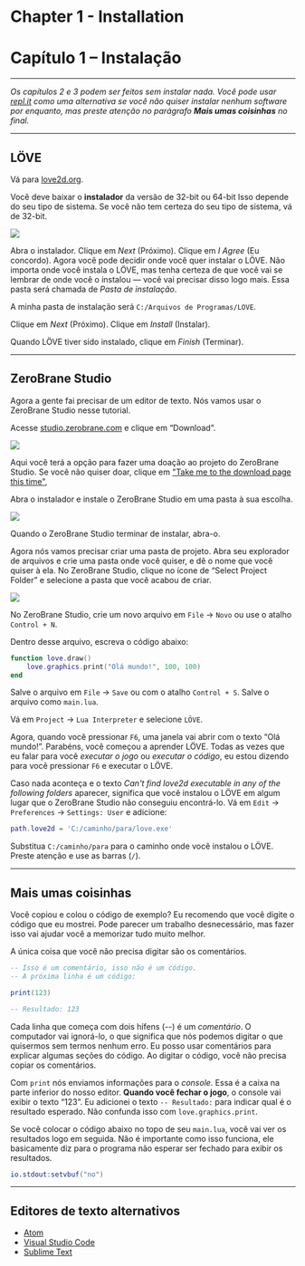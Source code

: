 # Chapter 1 - Installation

# Capítulo 1 – Instalação

***

*Os capítulos 2 e 3 podem ser feitos sem instalar nada. Você pode usar [repl.it](https://repl.it/languages/lua) como uma alternativa se você não quiser instalar nenhum software por enquanto, mas preste atenção no parágrafo **Mais umas coisinhas** no final.*

***

## LÖVE

Vá para [love2d.org](https://www.love2d.org/).

Você deve baixar o **instalador** da versão de 32-bit ou 64-bit Isso depende do seu tipo de sistema. Se você não tem certeza do seu tipo de sistema, vá de 32-bit.

![](//raw.githubusercontent.com/arthrfrts/como-fazer-love/master/images/book/1/download_love.png)

Abra o instalador. Clique em *Next* (Próximo). Clique em *I Agree* (Eu concordo). Agora você pode decidir onde você quer instalar o LÖVE. Não importa onde você instala o LÖVE, mas tenha certeza de que você vai se lembrar de onde você o instalou — você vai precisar disso logo mais. Essa pasta será chamada de *Pasta de instalação*.

A minha pasta de instalação será `C:/Arquivos de Programas/LOVE`.

Clique em *Next* (Próximo). Clique em *Install* (Instalar).

Quando LÖVE tiver sido instalado, clique em *Finish* (Terminar).

***

## ZeroBrane Studio

Agora a gente fai precisar de um editor de texto. Nós vamos usar o ZeroBrane Studio nesse tutorial.

Acesse [studio.zerobrane.com](https://studio.zerobrane.com/) e clique em “Download”.

![](//raw.githubusercontent.com/arthrfrts/como-fazer-love/master/images/book/1/download_brane.png)

Aqui você terá a opção para fazer uma doação ao projeto do ZeroBrane Studio. Se você não quiser doar, clique em ["Take me to the download page this time"](https://studio.zerobrane.com/download?not-this-time),

Abra o instalador e instale o ZeroBrane Studio em uma pasta à sua escolha.

![](//raw.githubusercontent.com/arthrfrts/como-fazer-love/master/images/book/1/install_brane.png)

Quando o ZeroBrane Studio terminar de instalar, abra-o.

Agora nós vamos precisar criar uma pasta de projeto. Abra seu explorador de arquivos e crie uma pasta onde você quiser, e dê o nome que você quiser à ela. No ZeroBrane Studio, clique no ícone de “Select Project Folder” e selecione a pasta que você acabou de criar.

![](//raw.githubusercontent.com/arthrfrts/como-fazer-love/master/images/book/1/project_brane.png)

No ZeroBrane Studio, crie um novo arquivo em `File` &rarr; `Novo` ou use o atalho `Control + N`.

Dentro desse arquivo, escreva o código abaixo:


```lua
function love.draw()
	love.graphics.print("Olá mundo!", 100, 100)
end
```

Salve o arquivo em `File` &rarr; `Save` ou com o atalho `Control + S`. Salve o arquivo como `main.lua`.

Vá em `Project` &rarr; `Lua Interpreter` e selecione `LÖVE`.

Agora, quando você pressionar `F6`, uma janela vai abrir com o texto “Olá mundo!”. Parabéns, você começou a aprender LÖVE. Todas as vezes que eu falar para você *executar o jogo* ou *executar o código*, eu estou dizendo para você pressionar `F6` e executar o LÖVE.

Caso nada aconteça e o texto *Can't find love2d executable in any of the following folders* aparecer, significa que você instalou o LÖVE em algum lugar que o ZeroBrane Studio não conseguiu encontrá-lo. Vá em `Edit` &rarr; `Preferences` &rarr; `Settings: User` e adicione:

```lua
path.love2d = 'C:/caminho/para/love.exe'
```

Substitua `C:/caminho/para` para o caminho onde você instalou o LÖVE. Preste atenção e use as barras (`/`).

***

## Mais umas coisinhas

Você copiou e colou o código de exemplo? Eu recomendo que você digite o código que eu mostrei. Pode parecer um trabalho desnecessário, mas fazer isso vai ajudar você a memorizar tudo muito melhor.

A única coisa que você não precisa digitar são os comentários.


```lua
-- Isso é um comentário, isso não é um código.
-- A próxima linha é um código:

print(123)

-- Resultado: 123
```

Cada linha que começa com dois hífens (--) é um *comentário*. O computador vai ignorá-lo, o que significa que nós podemos digitar o que quisermos sem termos nenhum erro. Eu posso usar comentários para explicar algumas seções do código. Ao digitar o código, você não precisa copiar os comentários.

Com `print` nós enviamos informações para o *console*. Essa é a caixa na parte inferior do nosso editor. **Quando você fechar o jogo**, o console vai exibir o texto “123”. Eu adicionei o texto `-- Resultado:` para indicar qual é o resultado esperado. Não confunda isso com `love.graphics.print`.

Se você colocar o código abaixo no topo de seu `main.lua`, você vai ver os resultados logo em seguida. Não é importante como isso funciona, ele basicamente diz para o programa não esperar ser fechado para exibir os resultados.

```lua
io.stdout:setvbuf("no")
```

***

## Editores de texto alternativos

* [Atom](https://love2d.org/wiki/Atom)
* [Visual Studio Code](https://code.visualstudio.com/)
* [Sublime Text](https://love2d.org/wiki/Sublime_Text)